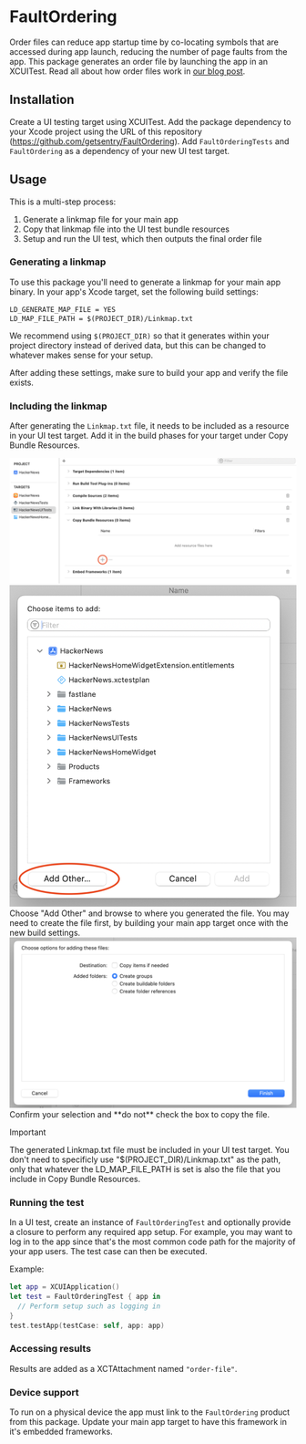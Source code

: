 # FaultOrdering

Order files can reduce app startup time by co-locating symbols that are accessed during app launch, reducing the number of page faults from the app. This package generates an order
file by launching the app in an XCUITest. Read all about how order files work in [our blog post](https://www.emergetools.com/blog/posts/FasterAppStartupOrderFiles).

## Installation

Create a UI testing target using XCUITest. Add the package dependency to your Xcode project using the URL of this repository (https://github.com/getsentry/FaultOrdering).
Add `FaultOrderingTests` and `FaultOrdering` as a dependency of your new UI test target.

## Usage

This is a multi-step process:

1. Generate a linkmap file for your main app
2. Copy that linkmap file into the UI test bundle resources
3. Setup and run the UI test, which then outputs the final order file

### Generating a linkmap

To use this package you'll need to generate a linkmap for your main app binary. In your app's Xcode target, set the following build settings:

```
LD_GENERATE_MAP_FILE = YES
LD_MAP_FILE_PATH = $(PROJECT_DIR)/Linkmap.txt
```

We recommend using `$(PROJECT_DIR)` so that it generates within your project directory instead of derived data, but this can be changed to whatever makes sense for your setup.

After adding these settings, make sure to build your app and verify the file exists.

### Including the linkmap

After generating the `Linkmap.txt` file, it needs to be included as a resource in your UI test target. Add it in the build phases for your target under Copy Bundle Resources.

<img src="images/copy.png" width="600" alt="Copy Bundle Resources">

<img src="images/choose.png" width="600" alt="Choose File">
Choose "Add Other" and browse to where you generated the file. You may need to create the file first, by building your main app target once with the new build settings.

<img src="images/confirm.png" width="600" alt="Confirm">
Confirm your selection and **do not** check the box to copy the file.

> [!IMPORTANT]
> The generated Linkmap.txt file must be included in your UI test target. You don't need to specificly use "$(PROJECT_DIR)/Linkmap.txt" as the path, only that whatever the LD_MAP_FILE_PATH is set is also the file that you include in Copy Bundle Resources.

### Running the test

In a UI test, create an instance of `FaultOrderingTest` and optionally provide a closure to perform any required app setup. For example, you may want to log in to the app since that's the most common code path for the majority of your app users. The test case can then be executed.

Example:

```swift
let app = XCUIApplication()
let test = FaultOrderingTest { app in
  // Perform setup such as logging in
}
test.testApp(testCase: self, app: app)
```

### Accessing results

Results are added as a XCTAttachment named `"order-file"`.

### Device support

To run on a physical device the app must link to the `FaultOrdering` product from this package. Update your main app target to have this framework in it's embedded frameworks.
